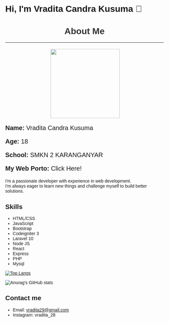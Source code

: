 # Hi, I'm Vradita Candra Kusuma 👋

<body style="font-family: Arial, sans-serif; padding: 20px;">
    <h1 style="text-align: center; color: #333;">About Me</h1>
    <hr style="margin-bottom: 20px;">
    <div>
        <div style="display: flex; justify-content: center;">
              <img src="https://tenor.com/id/view/tkthao219-bubududu-panda-gif-22124378.gif" align="right" width="220px" height="220px">
        </div>
            <p style="font-size: 20px;"><strong>Name:</strong> Vradita Candra Kusuma</p>
            <p style="font-size: 20px;"><strong>Age:</strong> 18 </p>
            <p style="font-size: 20px;"><strong>School:</strong> SMKN 2 KARANGANYAR </p>
            <p style="font-size: 20px;"><strong>My Web Porto:</strong><a style="text-decoration:none;" href="https://vraditaporto1.vercel.app/" target="_blank" rel="noopener noreferrer"> Click Here! </a></p>
    </div>

</body>

I'm a passionate developer with experience in web development. <br>
I'm always eager to learn new things and challenge myself to
build better solutions.

## Skills

- HTML/CSS
- JavaScript
- Bootstrap
- Codeigniter 3
- Laravel 10
- Node JS
- React
- Express
- PHP
- Mysql

[![Top Langs](https://github-readme-stats.vercel.app/api/top-langs/?username=Vradita34&hide_progress=true)](https://github.com/Vradita34/github-readme-stats)

![Anurag's GitHub stats](https://github-readme-stats.vercel.app/api?username=Vradita34&show_icons=true&theme=dracula)

## Contact me

- Email: vradita29@gmail.com
- Instagram: vradita_28
